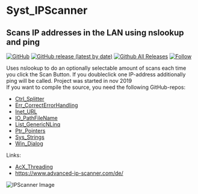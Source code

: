 # Syst_IPScanner  
## Scans IP addresses in the LAN using nslookup and ping  
[![GitHub](https://img.shields.io/github/license/OlimilO1402/Syst_IPScanner?style=plastic)](https://github.com/OlimilO1402/Syst_IPScanner/blob/master/LICENSE)
[![GitHub release (latest by date)](https://img.shields.io/github/v/release/OlimilO1402/Syst_IPScanner?style=plastic)](https://github.com/OlimilO1402/Syst_IPScanner/releases/latest)
[![Github All Releases](https://img.shields.io/github/downloads/OlimilO1402/Syst_IPScanner/total.svg)](https://github.com/OlimilO1402/Syst_IPScanner/releases/download/v1.2.19/IPScanner_v1.2.19.zip)
[![Follow](https://img.shields.io/github/followers/OlimilO1402.svg?style=social&label=Follow&maxAge=2592000)](https://github.com/OlimilO1402/Syst_IPScanner/watchers)

Uses nslookup to do an optionally selectable amount of scans each time you click the Scan Button.
If you doubleclick one IP-address additionally ping will be called. 
Project was started in nov 2019  
If you want to compile the source, you need the following GitHub-repos:  
* [Ctrl_Splitter](https://github.com/OlimilO1402/Ctrl_Splitter)
* [Err_CorrectErrorHandling](https://github.com/OlimilO1402/Err_CorrectErrorHandling)
* [Inet_URL](https://github.com/OlimilO1402/Inet_URL)
* [IO_PathFileName](https://github.com/OlimilO1402/IO_PathFileName)
* [List_GenericNLinq](https://github.com/OlimilO1402/List_GenericNLinq)
* [Ptr_Pointers](https://github.com/OlimilO1402/Ptr_Pointers)
* [Sys_Strings](https://github.com/OlimilO1402/Sys_Strings)
* [Win_Dialog](https://github.com/OlimilO1402/Win_Dialog)
  
Links:   
* [AcX_Threading](https://github.com/OlimilO1402/AcX_Threading)
* https://www.advanced-ip-scanner.com/de/

![IPScanner Image](Resources/IPScanner.png "IPScanner Image")